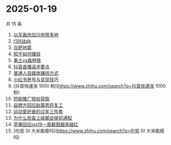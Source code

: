 # 2025-01-19

共 15 条

<!-- BEGIN -->
<!-- 最后更新时间 Sun Jan 19 2025 22:13:20 GMT+0800 (China Standard Time) -->

1. [以军轰炸加沙地带多地](https://www.zhihu.com/search?q=以军轰炸加沙地带多地)
1. [t1对战dk](https://www.zhihu.com/search?q=t1对战dk)
1. [合肥地震](https://www.zhihu.com/search?q=合肥地震)
1. [知乎如何赚钱](https://www.zhihu.com/search?q=知乎如何赚钱)
1. [勇士vs森林狼](https://www.zhihu.com/search?q=勇士vs森林狼)
1. [抖音直播话术要点](https://www.zhihu.com/search?q=抖音直播话术要点)
1. [普通人自媒体赚钱方式](https://www.zhihu.com/search?q=普通人自媒体赚钱方式)
1. [小红书养号与变现技巧](https://www.zhihu.com/search?q=小红书养号与变现技巧)
1. [抖音快速涨 1000 粉](https://www.zhihu.com/search?q=抖音快速涨 1000 粉)
1. [短剧推广授权获取](https://www.zhihu.com/search?q=短剧推广授权获取)
1. [品牌方回应赵露思将复工](https://www.zhihu.com/search?q=品牌方回应赵露思将复工)
1. [运动爱好者的过年三件套](https://www.zhihu.com/search?q=运动爱好者的过年三件套)
1. [为什么检查上级都会提前通知](https://www.zhihu.com/search?q=为什么检查上级都会提前通知)
1. [苹果回应ios18一直截图越来越红](https://www.zhihu.com/search?q=苹果回应ios18一直截图越来越红)
1. [吃低 GI 大米能瘦吗](https://www.zhihu.com/search?q=吃低 GI 大米能瘦吗)

<!-- END -->
